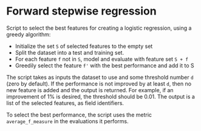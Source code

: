 # Forward stepwise regression

Script to select the best features for creating a logistic regression,
using a greedy algorithm:

- Initialize the set `S` of selected features to the empty set
- Split the dataset into a test and training set.
- For each feature `f` not in `S`, model and evaluate with feature
  set `S + f`
- Greedily select the feature `f'` with the best performance and add
  it to S

The script takes as inputs the dataset to use and some threshold
number `d` (zero by default). If the performance is not improved by at
least `d`, then no new feature is added and the output is returned. For
example, if an improvement of 1% is desired, the threshold should be
0.01. The output is a list of the selected features, as field
identifiers.

To select the best performance, the script uses the metric
`average_f_measure` in the evaluations it performs.
